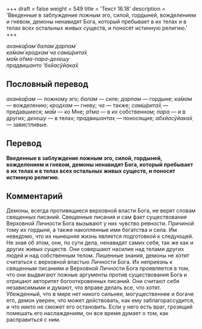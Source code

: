 +++
draft = false
weight = 549
title = 'Текст 16.18'
description = 'Введенные в заблуждение ложным эго, силой, гордыней, вожделением и гневом, демоны ненавидят Бога, который пребывает в их телах и в телах всех остальных живых существ, и поносят истинную религию.'
+++

_ахан̇ка̄рам̇ балам̇ дарпам̇  
ка̄мам̇ кродхам̇ ча сам̇ш́рита̄х̣  
ма̄м а̄тма-пара-дехешу  
прадвишанто ’бхйасӯйака̄х̣_

## Пословный перевод

_ахан̇ка̄рам_ — ложному эго; _балам_ — силе; _дарпам_ — гордыне; _ка̄мам_ — вожделению; _кродхам_ — гневу; _ча_ — также; _сам̇ш́рита̄х̣_ — предавшиеся; _ма̄м_ — ко Мне; _а̄тма_ — в их собственном; _пара_ — и в других; _дехешу_ — в телах; _прадвишантах̣_ — поносящие; _абхйасӯйака̄х̣_ — завистливые.

## Перевод

**Введенные в заблуждение ложным эго, силой, гордыней, вожделением и гневом, демоны ненавидят Бога, который пребывает в их телах и в телах всех остальных живых существ, и поносят истинную религию.**

## Комментарий

Демоны, всегда противящиеся верховной власти Бога, не верят словам священных писаний. Священные писания и сам факт существования Верховной Личности Бога вызывают у них чувство ревности. Причиной тому их гордыня, а также накопленные ими богатства и сила. Им неведомо, что их нынешняя жизнь является подготовкой к следующей. Не зная об этом, они, по сути дела, ненавидят самих себя, так же как и других живых существ. Они совершают насилие над телами других людей и над собственным телом. Лишенные знания, демоны не хотят считаться с верховной властью Личности Бога. Их неприязнь к священным писаниям и Верховной Личности Бога проявляется в том, что они выдвигают ложные аргументы против существования Бога и отрицают авторитет богооткровенных писаний. Они считают себя независимыми и думают, что вправе делать все, что хотят. Убежденный, что в мире нет никого сильнее, могущественнее и богаче его, демон уверен, что может действовать, как ему заблагорассудится, и что никто не сможет его остановить. Если у него есть враг, грозящий помешать его наслаждениям, он все время думает о том, как расправиться с ним.
